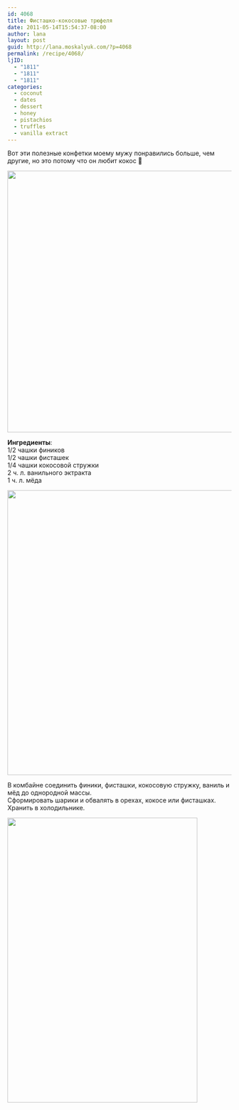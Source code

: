 ```yaml
---
id: 4068
title: Фисташко-кокосовые трюфеля
date: 2011-05-14T15:54:37-08:00
author: lana
layout: post
guid: http://lana.moskalyuk.com/?p=4068
permalink: /recipe/4068/
ljID:
  - "1811"
  - "1811"
  - "1811"
categories:
  - coconut
  - dates
  - dessert
  - honey
  - pistachios
  - truffles
  - vanilla extract
---
```

Вот эти полезные конфетки моему мужу понравились больше, чем другие, но это потому что он любит кокос 🙂

<img loading="lazy" class="alignnone" title="coconut pistachio truffles" src="http://farm4.static.flickr.com/3185/5719779207_87c7365e03_z.jpg" alt="" width="640" height="588" /> 

**Ингредиенты**:  
1/2 чашки фиников  
1/2 чашки фисташек  
1/4 чашки кокосовой стружки  
2 ч. л. ванильного эктракта  
1 ч. л. мёда

<img loading="lazy" class="alignnone" title="coconut and pistachio truffles" src="http://farm4.static.flickr.com/3174/5720350078_8a1d16ecdc_z.jpg" alt="" width="554" height="640" /> 

В комбайне соединить финики, фисташки, кокосовую стружку, ваниль и мёд до однородной массы.  
Сформировать шарики и обвалять в орехах, кокосе или фисташках.  
Хранить в холодильнике.

<img loading="lazy" class="alignnone" title="truffles" src="http://farm4.static.flickr.com/3580/5719788253_c390144351_z.jpg" alt="" width="427" height="640" />